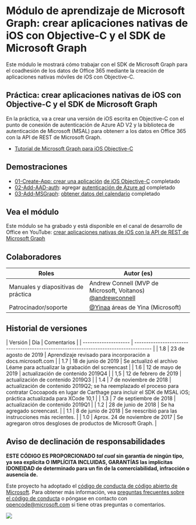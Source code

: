 # <a name="mdulo-de-aprendizaje-de-microsoft-graph-crear-aplicaciones-nativas-de-ios-con-objective-c-y-el-sdk-de-microsoft-graph"></a>Módulo de aprendizaje de Microsoft Graph: crear aplicaciones nativas de iOS con Objective-C y el SDK de Microsoft Graph

Este módulo le mostrará cómo trabajar con el SDK de Microsoft Graph para el coadhesión de los datos de Office 365 mediante la creación de aplicaciones nativas móviles de iOS con Objective-C.

## <a name="prctica-crear-aplicaciones-nativas-de-ios-con-objective-c-y-el-sdk-de-microsoft-graph"></a>Práctica: crear aplicaciones nativas de iOS con Objective-C y el SDK de Microsoft Graph

En la práctica, va a crear una versión de iOS escrita en Objective-C con el punto de conexión de autenticación de Azure AD V2 y la biblioteca de autenticación de Microsoft (MSAL) para obtenerr a los datos en Office 365 con la API de REST de Microsoft Graph.

- [Tutorial de Microsoft Graph para iOS Objective-C](https://docs.microsoft.com/graph/tutorials/ios-objectivec)

## <a name="demostraciones"></a>Demostraciones

- [01-Create-App: crear una aplicación](demos/01-create-app) [de iOS Objective-C](https://docs.microsoft.com/graph/tutorials/ios-objectivec?tutorial-step=1) completado
- [02-Add-AAD-auth](demos/02-add-aad-auth): agregar [autenticación de Azure ad](https://docs.microsoft.com/graph/tutorials/ios-objectivec?tutorial-step=3) completado
- [03-Add-MSGraph](demos/03-add-msgraph): [obtener datos del calendario](https://docs.microsoft.com/graph/tutorials/ios-objectivec?tutorial-step=4) completado

## <a name="vea-el-mdulo"></a>Vea el módulo

Este módulo se ha grabado y está disponible en el canal de desarrollo de Office en YouTube: [crear aplicaciones nativas de iOS con la API de REST de Microsoft Graph](https://youtu.be/Gg8Qy1Dqyzw)

## <a name="colaboradores"></a>Colaboradores

| Roles | Autor (es) |
| -------------------- | ------------------------------------------------------------------------------------- |
| Manuales y diapositivas de práctica | Andrew Connell (MVP de Microsoft, Voitanos) [@andrewconnell](//github.com/andrewconnell) |
| Patrocinador/soporte | [@Yinaa](//github.com/yinaa) áreas de Yina (Microsoft) |

## <a name="historial-de-versiones"></a>Historial de versiones

| Versión | Día | Comentarios |
| -------------------- | ------------------------------------------------------------------------------------- |
| 1.8 | 23 de agosto de 2019 | Aprendizaje revisado para incorporación a docs.microsoft.com |
| 1.7 | 18 de junio de 2019 | Se actualizó el archivo Léame para actualizar la grabación del screencast |
| 1.6 | 12 de mayo de 2019 | actualización de contenido 2019Q4 |
| 1,5 | 12 de febrero de 2019 | actualización de contenido 2019Q3 |
| 1.4 | 7 de noviembre de 2018 | actualización de contenido 2019Q2; se ha reemplazado el proceso para contratar Cocoapods en lugar de Carthage para incluir el SDK de MSAL iOS; práctica actualizada para XCode 10,1 |
| 1.3 | 7 de septiembre de 2018 | actualización de contenido 2019Q1 |
| 1.2 | 28 de junio de 2018 | Se ha agregado screencast. |
| 1.1 | 8 de junio de 2018 | Se reescribió para las instrucciones más recientes. |
| 1.0 | Aprox. 24 de noviembre de 2017 | Se agregaron otros desgloses de productos de Microsoft Graph. |

## <a name="aviso-de-declinacin-de-responsabilidades"></a>Aviso de declinación de responsabilidades

**ESTE CÓDIGO ES PROPORCIONADO _tal cual_ sin garantía de ningún tipo, ya sea explícita O IMPLÍCITA INCLUIDAS, GARANTÍAS las implícitas IDONEIDAD de determinado para un fin de la comerciabilidad, infracción o ausencia de.**

Este proyecto ha adoptado el [código de conducta de código abierto de Microsoft](https://opensource.microsoft.com/codeofconduct/). Para obtener más información, vea [preguntas frecuentes sobre el código de conducta](https://opensource.microsoft.com/codeofconduct/faq/) o póngase en contacto con [opencode@microsoft.com](mailto:opencode@microsoft.com) si tiene otras preguntas o comentarios.

<img src="https://telemetry.sharepointpnp.com/msgraph-training-ios-objectivec" />
